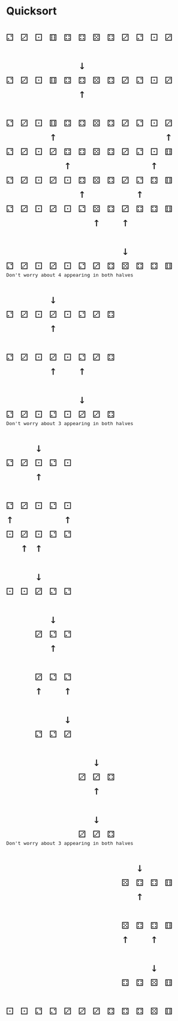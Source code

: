 # Quicksort


<pre style="font-size: 2rem">
⚁ ⚂ ⚀ ⚅ ⚃ ⚃ ⚄ ⚃ ⚂ ⚁ ⚀ ⚂

          ↓
⚁ ⚂ ⚀ ⚅ ⚃ ⚃ ⚄ ⚃ ⚂ ⚁ ⚀ ⚂     <span style="font-size: 0.8rem">Elements <= 4 to left; elements >= 4 to right</span>
          ↑
          
⚁ ⚂ ⚀ ⚅ ⚃ ⚃ ⚄ ⚃ ⚂ ⚁ ⚀ ⚂     <span style="font-size: 0.8rem">Swap 6 and 3</span>
      ↑               ↑
⚁ ⚂ ⚀ ⚂ ⚃ ⚃ ⚄ ⚃ ⚂ ⚁ ⚀ ⚅     <span style="font-size: 0.8rem">Swap 4 and 1</span>
        ↑           ↑
⚁ ⚂ ⚀ ⚂ ⚀ ⚃ ⚄ ⚃ ⚂ ⚁ ⚃ ⚅     <span style="font-size: 0.8rem">Swap 4 and 2</span>
          ↑       ↑
⚁ ⚂ ⚀ ⚂ ⚀ ⚁ ⚄ ⚃ ⚂ ⚃ ⚃ ⚅     <span style="font-size: 0.8rem">Swap 5 and 3</span>
            ↑   ↑

                ↓
⚁ ⚂ ⚀ ⚂ ⚀ ⚁ ⚂ ⚃ ⚄ ⚃ ⚃ ⚅     <span style="font-size: 0.8rem">Second half starts with 5</span>
<span style="font-size: 0.8rem">Don't worry about 4 appearing in both halves</span>

      ↓
⚁ ⚂ ⚀ ⚂ ⚀ ⚁ ⚂ ⚃             <span style="font-size: 0.8rem">Elements <= 3 to left; elements >= 3 to right</span>
      ↑

⚁ ⚂ ⚀ ⚂ ⚀ ⚁ ⚂ ⚃             <span style="font-size: 0.8rem">Swap 3 and 2</span>
      ↑   ↑

          ↓
⚁ ⚂ ⚀ ⚁ ⚀ ⚂ ⚂ ⚃             <span style="font-size: 0.8rem">Second half starts with 3</span>
<span style="font-size: 0.8rem">Don't worry about 3 appearing in both halves</span>

    ↓
⚁ ⚂ ⚀ ⚁ ⚀                   <span style="font-size: 0.8rem">Elements <= 1 to left; elements >= 1 to right</span>
    ↑

⚁ ⚂ ⚀ ⚁ ⚀                   <span style="font-size: 0.8rem">Swap 2 and 1</span>
↑       ↑
⚀ ⚂ ⚀ ⚁ ⚁                   <span style="font-size: 0.8rem">Swap 3 and 1</span>
  ↑ ↑

    ↓
⚀ ⚀ ⚂ ⚁ ⚁                   <span style="font-size: 0.8rem">Second half starts with 3 (no more work for first half)</span>

      ↓
    ⚂ ⚁ ⚁                   <span style="font-size: 0.8rem">Elements <= 2 to left; elements >= 2 to right</span>
      ↑

    ⚂ ⚁ ⚁                   <span style="font-size: 0.8rem">Swap 3 and 2</span>
    ↑   ↑

        ↓
    ⚁ ⚁ ⚂                   <span style="font-size: 0.8rem">Second half starts with 3 (no more work for either half)</span>

            ↓
          ⚂ ⚂ ⚃             <span style="font-size: 0.8rem">Elements <= 3 to left; elements >= 3 to right (already done)</span>
            ↑

            ↓
          ⚂ ⚂ ⚃             <span style="font-size: 0.8rem">Second half starts with 3 (no more work for either half)</span>
<span style="font-size: 0.8rem">Don't worry about 3 appearing in both halves</span>

                  ↓
                ⚄ ⚃ ⚃ ⚅     <span style="font-size: 0.8rem">Elements <= 4 to left; elements >= 4 to right</span>
                  ↑

                ⚄ ⚃ ⚃ ⚅     <span style="font-size: 0.8rem">Swap 5 and 4</span>
                ↑   ↑

                    ↓
                ⚃ ⚃ ⚄ ⚅     <span style="font-size: 0.8rem">Second half starts with 5 (no more work for either half)</span>

⚀ ⚀ ⚁ ⚁ ⚂ ⚂ ⚂ ⚃ ⚃ ⚃ ⚄ ⚅
</pre>
